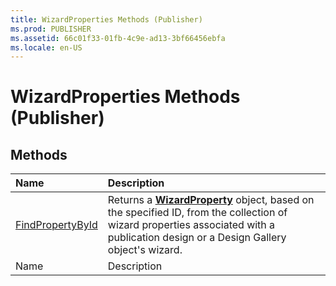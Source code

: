 ```yaml
---
title: WizardProperties Methods (Publisher)
ms.prod: PUBLISHER
ms.assetid: 66c01f33-01fb-4c9e-ad13-3bf66456ebfa
ms.locale: en-US
---
```



# WizardProperties Methods (Publisher)

## Methods



|**Name**|**Description**|
|:-----|:-----|
| [FindPropertyById](wizardproperties.findpropertybyid-method-publisher.md)|Returns a  **[WizardProperty](wizardproperty-object-publisher.md)** object, based on the specified ID, from the collection of wizard properties associated with a publication design or a Design Gallery object's wizard.|
|Name|Description|

